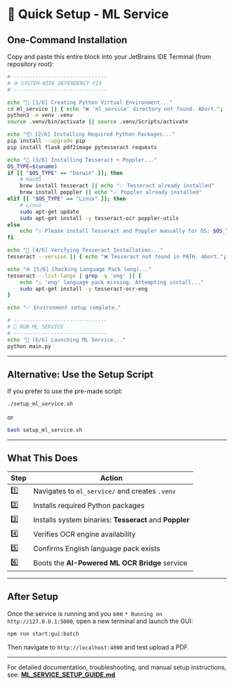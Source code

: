 # 🚀 Quick Setup - ML Service

## One-Command Installation

Copy and paste this entire block into your JetBrains IDE Terminal (from repository root):

```bash
# ------------------------------
# 🌐 SYSTEM-WIDE DEPENDENCY FIX
# ------------------------------

echo "🚀 [1/6] Creating Python Virtual Environment..."
cd ml_service || { echo "❌ 'ml_service' directory not found. Abort."; exit 1; }
python3 -m venv .venv
source .venv/bin/activate || source .venv/Scripts/activate

echo "📦 [2/6] Installing Required Python Packages..."
pip install --upgrade pip
pip install flask pdf2image pytesseract requests

echo "🔧 [3/6] Installing Tesseract + Poppler..."
OS_TYPE=$(uname)
if [[ "$OS_TYPE" == "Darwin" ]]; then
    # macOS
    brew install tesseract || echo "✅ Tesseract already installed"
    brew install poppler || echo "✅ Poppler already installed"
elif [[ "$OS_TYPE" == "Linux" ]]; then
    # Linux
    sudo apt-get update
    sudo apt-get install -y tesseract-ocr poppler-utils
else
    echo "⚠️ Please install Tesseract and Poppler manually for OS: $OS_TYPE"
fi

echo "🧠 [4/6] Verifying Tesseract Installation..."
tesseract --version || { echo "❌ Tesseract not found in PATH. Abort."; exit 1; }

echo "🌐 [5/6] Checking Language Pack (eng)..."
tesseract --list-langs | grep -q 'eng' || {
    echo "⚠️ 'eng' language pack missing. Attempting install..."
    sudo apt-get install -y tesseract-ocr-eng
}

echo "✅ Environment setup complete."

# ------------------------------
# 🔁 RUN ML SERVICE
# ------------------------------
echo "🧠 [6/6] Launching ML Service..."
python main.py
```

---

## Alternative: Use the Setup Script

If you prefer to use the pre-made script:

```bash
./setup_ml_service.sh
```

or

```bash
bash setup_ml_service.sh
```

---

## What This Does

| Step | Action                                                  |
| ---- | ------------------------------------------------------- |
| 1️⃣  | Navigates to `ml_service/` and creates `.venv`          |
| 2️⃣  | Installs required Python packages                       |
| 3️⃣  | Installs system binaries: **Tesseract** and **Poppler** |
| 4️⃣  | Verifies OCR engine availability                        |
| 5️⃣  | Confirms English language pack exists                   |
| 6️⃣  | Boots the **AI-Powered ML OCR Bridge** service          |

---

## After Setup

Once the service is running and you see `* Running on http://127.0.0.1:5000`, open a new terminal and launch the GUI:

```bash
npm run start:gui:batch
```

Then navigate to `http://localhost:4000` and test upload a PDF.

---

For detailed documentation, troubleshooting, and manual setup instructions, see: **[ML_SERVICE_SETUP_GUIDE.md](./ML_SERVICE_SETUP_GUIDE.md)**
